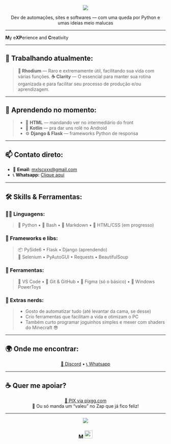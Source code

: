 <!-- Header estilizado -->
<p align="center">
  <img src="https://capsule-render.vercel.app/api?type=waving&color=B00020&height=200&section=header&text=Olá,%20eu%20sou%20o%20MXP-C%20&fontSize=40&textColor=FFFFFF" />
</p>

<p align="center">
  Dev de automações, sites e softwares — com uma queda por Python e umas ideias meio malucas
</p>

---

**M**y e**XP**erience and **C**reativity

---

## 🚧 Trabalhando atualmente:

> **🧪 Rhodium** — Raro e extremamente útil, facilitando sua vida com várias funções.
> **☕ Clarity** — O essencial para manter sua rotina organizada e para facilitar seu processo de produção e/ou aprendizagem.

---

## 🌱 Aprendendo no momento:

> - 🧱 **HTML** — mandando ver no intermediário do front
> - 📱 **Kotlin** — pra dar uns rolê no Android  
> - ⚙️ **Django & Flask** — frameworks Python de responsa

---

## 📫 Contato direto:

- 📩 **Email:** mxlscxxx@gmail.com  
- 📞 **Whatsapp:** [Clique aqui](https://wa.me/+5513974140538)  
---

## 🛠️ Skills & Ferramentas:

### 🧑‍💻 Linguagens:
> 🐍 Python • 🧠 Bash • 💬 Markdown • 📄 HTML/CSS (em progresso)

### 🧩 Frameworks e libs:
> 📦 PySide6 • Flask • Django (aprendendo)  
> 📌 Selenium • PyAutoGUI • Requests • BeautifulSoup

### 🧰 Ferramentas:
> 🧼 VS Code • 🐙 Git & GitHub • 💾 Figma (só o básico) • 🔧 Windows PowerToys

### 🎯 Extras nerds:
> - Gosto de automatizar tudo (até levantar da cama, se desse)  
> - Crio ferramentas que facilitam a vida e otimizam o PC  
> - Também curto programar joguinhos simples e mexer com shaders do Minecraft 😎

---

## 🌍 Onde me encontrar:

<p align="center">
  <a href="https://discordapp.com/users/586608984560238595">📱 Discord</a> • 
  <a href="https://wa.me/+5513974140538">📞 Whatsapp</a>
</p>

---

## ☕ Quer me apoiar?

<p align="center">
  <a href="https://pixgg.com/Mxlsc">💸 PIX via pixgg.com</a><br/>
  🤝 Ou só manda um “valeu” no Zap que já fico feliz!
</p>

---

<p align="center">
  <img src="https://capsule-render.vercel.app/api?type=waving&color=B00020&height=150&section=footer" />
</p>

<h3 align="center">M <img src="https://symbl-cdn.com/i/webp/c8/8d8213fdfc319115454d1a34b7b36e.webp" width="25"/></h3>

